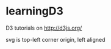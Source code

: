 learningD3
==========

D3 tutorials on http://d3js.org/

svg is top-left corner origin, left aligned 
